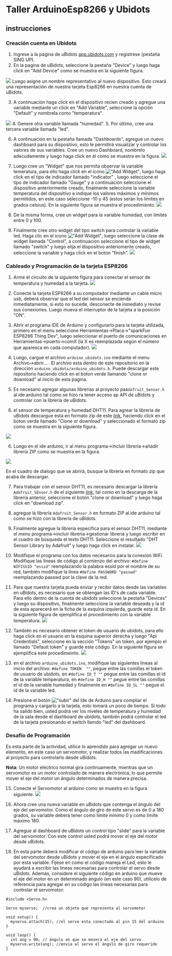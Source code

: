 # Taller ArduinoEsp8266 y Ubidots

## instrucciones

### Creación cuenta en Ubidots
1. Ingrese a la página de uBidots [app.ubidots.com](https://app.ubidots.com) y registrese (pestaña SING UP).
2. En la pagina de uBidots, seleccione la pestaña "Device" y luego haga click en "Add Device" como se muestra en la siguiente figura.

![](images/2018/05/create_device.gif)
Luego asigne un nombre representativo al nuevo dispositivo. Esto creará una representación de nuestra tarjeta Esp8266 en nuestra cuenta de uBidots.

3. A continuación haga click en el dispositivo recien creado y agregue una variable mediante un click en "Add Variable", seleccione la opción "Default" y nombrela como "temperatura".

![](images/2018/05/create_variable.gif)
4. Genere otra variable llamada "humedad".
5. Por último, cree una tercera variable llamada "led".

6. A continuación en la pestaña llamada "Dashboards", agregue un nuevo dashboard para su dispositivo, esto le permitirá visualizar y controlar los valores de sus variables. Cree un nuevo Dashboard, nombrelo adecudamente y luego haga click en él como se muestra en la figura.
![](images/2018/05/create_dashboard.gif)

7. Luego cree un "Widget" que nos permita observar la variable temeratura, para ello haga click en el icono !["Add Widget"](images/2018/05/add-new-icon.png), luego haga click en el tipo de indicador llamado "indicator" , luego seleccione el tipo de indicador llamado "Gauge" y a continuación seleccione el dispositivo anteriormente creado, finalmente seleccione la variable temperatura del dispositivo e indique los valores máximos y mínimos permitidos, en este caso seleccione -10 y 45 (estos serán los límites en grados celsius). En la siguiente figura se muestra el procedimiento.
![](images/2018/05/create_widget_temperatura.gif)

8. De la misma forma, cree un widget para la variable humedad, con límites entre 0 y 100.

9. Finalmente cree otro widget del tipo switch para controlar la variable led. Haga clic en el icono !["Add Widget"](images/2018/05/add-new-icon.png), luego seleccione la clase de widget llamada "Control", a continuacion seleccione el tipo de widget llamado "switch" y luego elija el dispositivo anteriomente creado, seleccione la variable y haga click en el boton "finish".
![](images/2018/05/create_widget_switch.gif)

### Cableado y Programación de la tarjeta ESP8266

1. Arme el circuito de la siguiente figura para conectar el sensor de temperatura y humedad a la tarjeta.
![](images/2018/05/cableado_1_esp8266.PNG)

2. Conecte la tarjeta ESP8266 a su computador mediante un cable micro usb, deberá observar que el led del sensor se encienda inmediatamente, si esto no sucede, desconecte de inmediato y revise sus conexiones. Luego mueva el interruptor de la tarjeta a la posición "ON".

3. Abrir el programa IDE de Arduino y configurarlo para la tarjeta utilizada, primero en el menu seleccione Herramientas->Placa->"sparkFun ESP8266 Thing Dev", luego seleccionar el puerto de comunicaciones en Herramientas->puerto->comX (la X es reemplazada según el número que aparesca en cada computador).
![](images/2018/05/configure_arduino.gif)

4. Luego, cargue el archivo `arduino_ubidots.ino` mediante el menu Archivo->abrir... . El archivo esta dentro de este repositorio en la dirección `arduino_ubidots/arduino_ubidots.h`. Puede descargar este repositorio haciendo click en el boton verde llamando "clone or download" al inicio de esta pagina.

5. Es necesario agregar algunas librerias al proyecto pa`Adafruit_Sensor.h` al ide arduino tal como se hizo ra tener acceso ap API de uBidots y controlar con la librería de uBidots.

9. el sensor de temperatura y humedad DHT11. Para agrear la libreria de uBidots descargue esta en formato zip de este [link](https://github.com/ubidots/ubidots-esp8266), haciendo click en el boton verde llamado "Clone or download" y seleccionado el formato zip como se muestra en la siguiente figura.

![](images/2018/05/download_ubidots_library_arduino.PNG)

6. Luego en el ide arduino, ir al menu programa->incluir libreria->añadir libreria ZIP como se muestra en la figura.

![](images/2018/05/anadir_libreria_arduino.PNG)

En el cuadro de dialogo que se abrirá, busque la librería en formato zip que acaba de descargar.

7. Para trabajar con el sensor DHT11, es necesario descargar la librería `Adafruit_SEnsor.h` de el siguiente [link](https://github.com/adafruit/Adafruit_Sensor), tal como en la descarga de la librería anterior, seleccione el botón "clone or download" y luego haga click en "download zip".

8. agregue la librería `Adafruit_Sensor.h` en formato ZIP al ide arduino tal como se hizo con la librería de uBidots.

9. Finalmente agregue la libreria especifica para el sensor DHT11, mediante el menu programa->incluir libreria->gestionar libreria y luego escribir en el cuadro de búsqueda el texto DHT11. Seleccione el resultado "DHT Sensor Library by Adafruit" y luego haga click en instalar.
![](images/2018/05/install_dth_library.gif)

10. Modifique el programa con los datos necesarios para la conexión WiFi. Modifique las lineas de código al comienzo del archivo: `#define WIFISSID "essid"` reemplazando la palabra essid por el nombre de su red, también modifique la línea `#define PASSWORD "passwd"` reemplazando passwd por la clave de la red.

11. Para que nuestra tarjeta pueda enviar y recibir datos desde las variables en uBidots, es necesario que se obtengan las ID's de cada variable. Para ello dentro de la cuenta de ubidots seleccione la pestaña "Devices" y luego su dispositivo, finalmente seleccione la variable deseada y la id de esta aparecerá en la ficha de la esquina izquierda, guarde esta id. En la siguiente figura de ejemplifica el procedimiento con la variable temperatura.
![](images/2018/05/select_id_variable.gif)

12. También es necesario obtener el token de usuario de ubidots, para ello haga click en el usuario en la esquina superior derecha y luego "Api Credentials", seleccione en la sección "Tokens" un token, por ejemplo el llamado "Default token" y guarde este código. En la siguiente figura se ejemplifica este procedimeinto.
![](images/2018/05/get_token.gif)

13. en el archivo `arduino_ubidots.ino`, modifique las siguientes líneas al inicio del archivo:
`#define TOKEN  ""`, pegue entre las comillas el token de usuario de ubidots, en `#define ID_T ""` pegue entre las comillas el id de la variable temperatura, en `#define ID_H ""` pegue entre las comillas el id de la variable humedad y finalmente en `#define ID_SL ""` pegue el id de la variable led.

14. Presione el botón !["subir"](images/2018/05/boton_run_arduino.PNG) del Ide de Arduino para compliar el programa y cargarlo a la tarjeta, esto tomará un poco de tiempo. Si todo ha salido bien, usted podrá ver los niveles de temperatura y humedad de la sala desde el dashboard de ubidots, también podrá controlar el led de la tarjeta presionando el switch llamdo "led" del dashboard.

### Desafío de Programación
Es esta parte de la actividad, utilice lo aprendido para agregar un nuevo elemento, en este caso un servomotor, y realizar todos las madificaciones al proyecto para controlarlo desde uBidots.

__**Nota**__: Un motor eléctrico normal gira continuamente, mientras que un servomotor es un motor controlado de manera electrónica, lo que permite mover el eje del motor un ángulo determinados de manera precisa.

15. Conecte el Servomotor al arduino como se muestra en la figura siguiente.
![](images/2018/05/cableado_2_esp8266.png)

16. Ahora cree una nueva variable en uBidots que contenga el ángulo del eje del servomotor. Como el ángulo de giro de este servo es de 0 a 180 grados, su variable deberá tener como límite mínimo 0 y como límite máximo 180.

17. Agregue al dashboard de uBidots un control tipo "slide" para la variable del servomotor. Con este control usted podrá mover el eje del motor desde uBidots.

18. En esta parte deberá modificar el código de arduino para leer la variable del servomotor desde uBidots y mover el eje en el ángulo especificado por esta variable. Fijese en como el código maneja el Led, esto le ayudará a escribir las lineas necesarias para controlar el servo desde uBidots. Además, considere el siguiente código en arduino que mueve el eje del motor en un determinado ángulo (en este caso 90), utilicelo de referencia para agregar en su código las líneas necesarias para controlar el servomotor:

```
#include <Servo.h>

Servo myservo;  //crea un objeto que representa al servomotor

void setup() {
  myservo.attach(15); //el servo esta conectado al pin 15 del arduino
}

void loop() {
  int ang = 90; // ángulo en que se moverá el eje del servo
  myservo.write(ang); //envia al servo el ángulo de giro requerido
}
```
